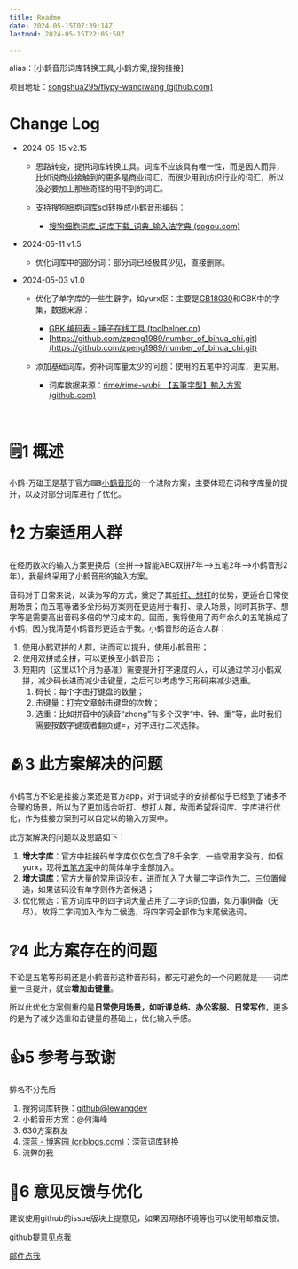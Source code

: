 ```yaml
---
title: Readme
date: 2024-05-15T07:39:14Z
lastmod: 2024-05-15T22:05:58Z

---
```


alias：[小鹤音形词库转换工具,小鹤方案,搜狗挂接]

项目地址：[songshua295/flypy-wanciwang (github.com)](https://github.com/songshua295/flypy-wanciwang)

# Change Log

* 2024-05-15  v2.15

  * 思路转变，提供词库转换工具。词库不应该具有唯一性，而是因人而异，比如说商业接触到的更多是商业词汇，而很少用到纺织行业的词汇，所以没必要加上那些奇怪的用不到的词汇。
  * 支持搜狗细胞词库scl转换成小鹤音形编码：

    * [搜狗细胞词库_词库下载_词典_输入法字典 (sogou.com)](https://pinyin.sogou.com/dict/)

* 2024-05-11  v1.5

  * 优化词库中的部分词：部分词已经极其少见，直接删除。

* 2024-05-03  v1.0

  * 优化了单字库的一些生僻字，如yurx伛：主要是[GB18030](https://www.google.com/url?sa=t&amp;rct=j&amp;q=&amp;esrc=s&amp;source=web&amp;cd=&amp;cad=rja&amp;uact=8&amp;ved=2ahUKEwiqtqGVqY6GAxUvk1YBHSD1DTEQFnoECA8QAQ&amp;url=https%3A%2F%2Fopenstd.samr.gov.cn%2Fbzgk%2Fgb%2FnewGbInfo%3Fhcno%3DA1931A578FE14957104988029B0833D3&amp;usg=AOvVaw3o7r20mVC3mcyKebr4jnoN&amp;opi=89978449)和GBK中的字集，数据来源：

    * [GBK 编码表 - 锤子在线工具 (toolhelper.cn)](https://www.toolhelper.cn/Encoding/GBK)
    * [https://github.com/zpeng1989/number_of_bihua_chi.git](https://github.com/zpeng1989/number_of_bihua_chi.git)
  * 添加基础词库，弥补词库量太少的问题：使用的五笔中的词库，更实用。

    * 词库数据来源：[rime/rime-wubi: 【五筆字型】輸入方案 (github.com)](https://github.com/rime/rime-wubi)

  ‍

# 🗒1 概述

小鹤-万磁王是基于官方⌨[小鹤音形](https://google.tigermed.net/url?sa=t&rct=j&q=&esrc=s&source=web&cd=&cad=rja&uact=8&ved=2ahUKEwil3faz5vCFAxVPi68BHQicAt8QFnoECBcQAQ&url=https%3A%2F%2Fflypy.com%2F&usg=AOvVaw3gBahnwrM4WIiTnS9C_eh9&opi=89978449)的一个进阶方案，主要体现在词和字库量的提升，以及对部分词库进行了优化。

# 🕴2 方案适用人群

在经历数次的输入方案更换后（全拼-->智能ABC双拼7年-->五笔2年-->小鹤音形2年），我最终采用了小鹤音形的输入方案。

音码对于日常来说，以读为写的方式，奠定了其<u>听打、想打</u>的优势，更适合日常使用场景；而五笔等诸多全形码方案则在更适用于看打、录入场景，同时其拆字、想字等是需要高出音码多倍的学习成本的。固而，我将使用了两年余久的五笔换成了小鹤，因为我清楚小鹤音形更适合于我。小鹤音形的适合人群：

1. 使用小鹤双拼的人群，进而可以提升，使用小鹤音形；
2. 使用双拼或全拼，可以更换至小鹤音形；
3. 短期内（这里以1个月为基准）需要提升打字速度的人，可以通过学习小鹤双拼，减少码长进而减少击键量，之后可以考虑学习形码来减少选重。
   1. 码长：每个字击打键盘的数量；
   2. 击键量：打完文章敲击键盘的次数；
   3. 选重：比如拼音中的读音“zhong”有多个汉字“中、钟、重”等，此时我们需要按数字键或者翻页键=，对字进行二次选择。

# 🫂3 此方案解决的问题

小鹤官方不论是挂接方案还是官方app，对于词或字的安排都似乎已经到了诸多不合理的场景，所以为了更加适合听打、想打人群，故而希望将词库、字库进行优化，作为挂接方案到可以自定以的输入方案中。

此方案解决的问题以及思路如下：

1. **增大字库**：官方中挂接码单字库仅仅包含了8千余字，一些常用字没有，如伛yurx，现将<u>五笔方案</u>中的简体单字全部加入。
2. **增大词库**：官方大量的常用词没有，进而加入了大量二字词作为二、三位置候选，如果该码没有单字则作为首候选；
3. 优化候选：官方词库中的四字词大量占用了二字词的位置，如万事俱备（无尽）。故将二字词加入作为二候选，将四字词全部作为末尾候选词。

# ❔4 此方案存在的问题

不论是五笔等形码还是小鹤音形这种音形码，都无可避免的一个问题就是——词库量一旦提升，就会**增加击键量**。

所以此优化方案侧重的是**日常使用场景，如听课总结、办公客服、日常写作**，更多的是为了减少选重和击键量的基础上，优化输入手感。

# [](https://github.com/songshua295/flypy-wanciwang.git)👍5 参考与致谢

排名不分先后

1. 搜狗词库转换：[github@lewangdev](https://github.com/lewangdev)
2. 小鹤音形方案：@何海峰
3. 630方案群友
4. [深蓝 - 博客园 (cnblogs.com)](https://www.cnblogs.com/studyzy)：深蓝词库转换
5. 流弊的我

# 📧6 意见反馈与优化

建议使用github的issue版块上提意见，如果因网络环境等也可以使用邮箱反馈。

github提意见点我

[邮件点我](mailto:tianzhongs@foxmail.com)

‍